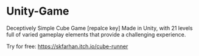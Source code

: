 # Unity-Game
Deceptively Simple Cube Game
[repalce key]
Made in Unity, with 21 levels full of varied gameplay elements that provide a challenging experience.

Try for free: https://skfarhan.itch.io/cube-runner
